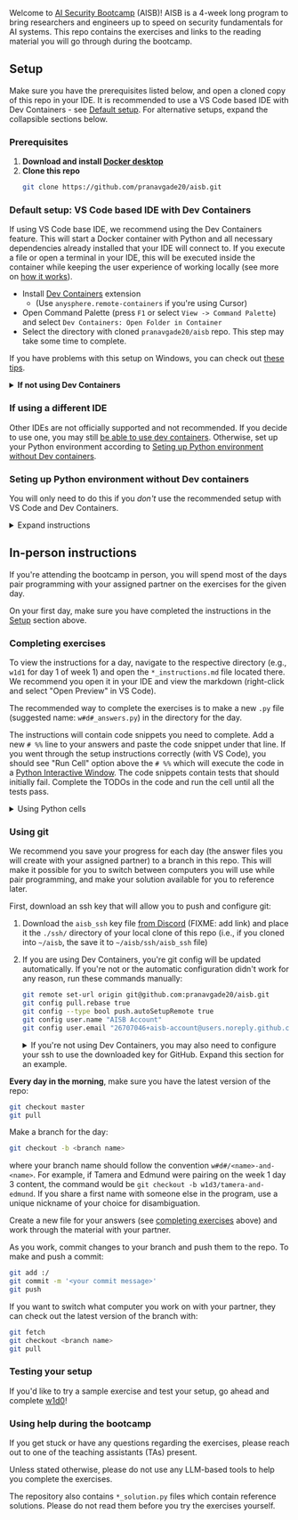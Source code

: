 Welcome to [AI Security Bootcamp](https://www.aisb.dev/) (AISB)! AISB is a 4-week long program to bring researchers and engineers up to speed on security fundamentals for AI systems. This repo contains the exercises and links to the reading material you will go through during the bootcamp.



## Setup
Make sure you have the prerequisites listed below, and open a cloned copy of this repo in your IDE. It is recommended to use a VS Code based IDE with Dev Containers - see [Default setup](#default-setup-vs-code-based-ide-with-dev-containers). For alternative setups, expand the collapsible sections below.


### Prerequisites
1. **Download and install [Docker desktop](https://www.docker.com/products/docker-desktop/)**
2. **Clone this repo**
    ```bash
    git clone https://github.com/pranavgade20/aisb.git
    ```

### Default setup: VS Code based IDE with Dev Containers
If using VS Code base IDE, we recommend using the Dev Containers feature. This will start a Docker container with Python and all necessary dependencies already installed that your IDE will connect to. If you execute a file or open a terminal in your IDE, this will be executed inside the container while keeping the user experience of working locally (see more on [how it works](https://code.visualstudio.com/docs/devcontainers/tutorial#_how-it-works)).

- Install [Dev Containers](https://marketplace.visualstudio.com/items?itemName=ms-vscode-remote.remote-containers) extension
    - (Use `anysphere.remote-containers` if you're using Cursor)
- Open Command Palette (press `F1` or select `View -> Command Palette`) and select `Dev Containers: Open Folder in Container`
- Select the directory with cloned `pranavgade20/aisb` repo. This step may take some time to complete.

If you have problems with this setup on Windows, you can check out [these tips](https://code.visualstudio.com/docs/devcontainers/tips-and-tricks#_docker-desktop-for-windows-tips).

<details>
<summary><b>If not using Dev Containers</b></summary>

If for whatever reason you decide _not_ to use Dev Containers, make sure you have the following extensions installed:

- `ms-python.python`
- `ms-python.vscode-pylance`
- `ms-toolsai.jupyter`
- `bierner.markdown-mermaid`

You will also need to set up your Python environment according to [Seting up Python environment without Dev containers](#seting-up-python-environment-without-dev-containers).
</details>

### If using a different IDE
Other IDEs are not officially supported and not recommended. If you decide to use one, you may still [be able to use dev containers](https://www.jetbrains.com/help/pycharm/connect-to-devcontainer.html). Otherwise, set up your Python environment according to [Seting up Python environment without Dev containers](#seting-up-python-environment-without-dev-containers).


### Seting up Python environment without Dev containers
You will only need to do this if you *don't* use the recommended setup with VS Code and Dev Containers.

<details>
<summary>Expand instructions</summary>

For most exercises, you need a Python environment with Python >= 3.11 and the dependencies from `requirements.txt` installed. If an exercise needs a more complicated setup, it will be described in its instructions.

You can set up the Python environment with these steps:

1. [Install miniconda](https://www.anaconda.com/docs/getting-started/miniconda/install#quickstart-install-instructions)
2. Verify conda was installed and activated by running `conda --version`
3. Create and activate a new environment:
    
    ```bash
    conda create --name aisb python=3.11
    conda activate asib
    ```
4. Navigate to this directory and install requirements:

    ```bash
    pip install -r requirements.txt
    ```
5. Make sure that the new conda environment is activated in your IDE. You can get the correct path to Python executable with

    ```bash
    conda run -n aisb which python
    ```

</details>


## In-person instructions
If you're attending the bootcamp in person, you will spend most of the days pair programming with your assigned partner on the exercises for the given day.

On your first day, make sure you have completed the instructions in the [Setup](#setup) section above.


### Completing exercises
To view the instructions for a day, navigate to the respective directory (e.g., `w1d1` for day 1 of week 1) and open the `*_instructions.md` file located there. We recommend you open it in your IDE and view the markdown (right-click and select "Open Preview" in VS Code).

The recommended way to complete the exercises is to make a new `.py` file (suggested name: `w#d#_answers.py`) in the directory for the day. 

The instructions will contain code snippets you need to complete. Add a new `# %%` line to your answers and paste the code snippet under that line. If you went through the setup instructions correctly (with VS Code), you should see "Run Cell" option above the `# %%` which will execute the code in a [Python Interactive Window](https://code.visualstudio.com/docs/python/jupyter-support-py#_jupyter-code-cells). The code snippets contain tests that should initially fail. Complete the TODOs in the code and run the cell until all the tests pass. 

<details>
<summary>Using Python cells</summary>
If you add more code at the bottom of the file and follow it with another `# %%`, this will create another cell which can be run independently in the same session. Cells can be run many times and in any order you choose; the session will maintain variables and state until it is restarted. 
</details>

### Using git
We recommend you save your progress for each day (the answer files you will create with your assigned partner) to a branch in this repo. This will make it possible for you to switch between computers you will use while pair programming, and make your solution available for you to reference later.

First, download an ssh key that will allow you to push and configure git:

1. Download the `aisb_ssh` key file [from Discord](TODO) (FIXME: add link) and place it the `./ssh/` directory of your local clone of this repo (i.e., if you cloned into `~/aisb`, the save it to `~/aisb/ssh/aisb_ssh` file)
2. If you are using Dev Containers, you're git config will be updated automatically. If you're not or the automatic configuration didn't work for any reason, run these commands manually:

    ```bash
    git remote set-url origin git@github.com:pranavgade20/aisb.git
    git config pull.rebase true
    git config --type bool push.autoSetupRemote true
    git config user.name "AISB Account"
    git config user.email "26707046+aisb-account@users.noreply.github.com"
    ```

    <details>
    <summary>If you're not using Dev Containers, you may also need to configure your ssh to use the downloaded key for GitHub. Expand this section for an example.</summary>

    
    - SSH key on Linux of Mac
        - Make an ssh directory (if you don't already have one): `mkdir -p ~/.ssh`
        - Copy the downloaded key to `~/.ssh/aisb_ssh`
        - Set permissions: `chmod 600 ~/.ssh/aisb_ssh`
    - SSH key on Windows
        - Make an ssh directory (if you don't already have one): `md -Force ~\.ssh`
        - If that doesn't work, try `md -Force C:\Users\[your user name]\.ssh`
        - If that doesn't work for you, confirm that this folder already exists for yourself, and if not make it in the file navigator application.
        - Copy the downloaded key to the directory.
        - [Set permissions on the key](https://superuser.com/a/1296046)
        - If you still see permission denied errors, make sure that your aisb_ssh file is using LF line endings and has a final line break at the end (so there shouldn't be any text on the last line of the file).
    - Set up your ssh config file
        - Open or create file name `config` inside the `.ssh` folder from above (in VS Code, you can use the "Open SSH Configuration File..." action)
        - Update it so that there is a record for github.com:
            ```
            Host github.com
                HostName github.com
                User git
                IdentityFile ~/.ssh/aisb_ssh
                IdentitiesOnly yes
            ```
            (update path to the IdentityFile as needed). If there's already stuff in the file, put this at the end.
    </details>

**Every day in the morning**, make sure you have the latest version of the repo:
```bash
git checkout master
git pull
```

Make a branch for the day: 
```bash
git checkout -b <branch name>
```
where your branch name should follow the convention `w#d#/<name>-and-<name>`. For example, if Tamera and Edmund were pairing on the week 1 day 3 content, the command would be `git checkout -b w1d3/tamera-and-edmund`. If you share a first name with someone else in the program, use a unique nickname of your choice for disambiguation. 

Create a new file for your answers (see [completing exercises](#completing-exercises) above) and work through the material with your partner. 

As you work, commit changes to your branch and push them to the repo. To make and push a commit:

```bash
git add :/
git commit -m '<your commit message>'
git push
```

If you want to switch what computer you work on with your partner, they can check out the latest version of the branch with:

```bash
git fetch
git checkout <branch name>
git pull
```


### Testing your setup
If you'd like to try a sample exercise and test your setup, go ahead and complete [w1d0](./w1d0/w1d0_instructions.md)!

### Using help during the bootcamp
If you get stuck or have any questions regarding the exercises, please reach out to one of the teaching assistants (TAs) present.

Unless stated otherwise, please do not use any LLM-based tools to help you complete the exercises.

The repository also contains `*_solution.py` files which contain reference solutions. Please do not read them before you try the exercises yourself.

